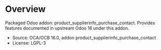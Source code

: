 # Overview

Packaged Odoo addon: product_supplierinfo_purchase_contact. Provides features documented in upstream Odoo 16 under this addon.

- Source: OCA/OCB 16.0, addon product_supplierinfo_purchase_contact
- License: LGPL-3
